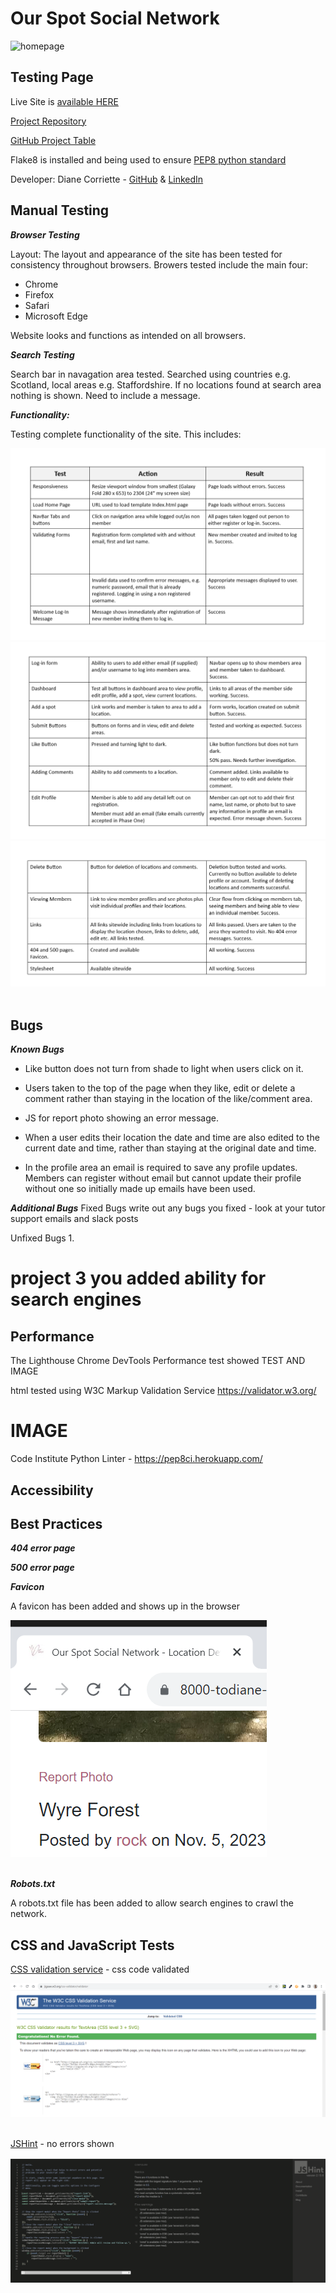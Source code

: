 # Our Spot Social Network
![homepage](readme/images/rm-homepage.png)

## Testing Page

Live Site is [available HERE](https://ourspot-d2a3c52401dc.herokuapp.com/)

[Project Repository](https://github.com/todiane/our-spot)

[GitHub Project Table](https://github.com/users/todiane/projects/8/views/1?layout=board)

Flake8 is installed and being used to ensure [PEP8 python standard](https://peps.python.org/pep-0008/#introduction)

Developer: Diane Corriette - [GitHub](https://github.com/todiane) & [LinkedIn](https://www.linkedin.com/in/todianedev/)


## Manual Testing

***Browser Testing***

Layout: The layout and appearance of the site has been tested for consistency throughout browsers. Browers tested include the main four:

- Chrome
- Firefox
- Safari
- Microsoft Edge

Website looks and functions as intended on all browsers.


***Search Testing***

Search bar in navagation area tested. Searched using countries e.g. Scotland, local areas e.g. Staffordshire. If no locations found at search area nothing is shown. Need to include a message.

***Functionality:***

Testing complete functionality of the site. This includes:

![tests](readme/tests/rm-manualtests.png)<br>
![tests 1](readme/tests/rm-manualtests1.png)<br>
![tests 2](readme/tests/rm-manualtests2.png)<br><br>

## Bugs

***Known Bugs***

- Like button does not turn from shade to light when users click on it.

- Users taken to the top of the page when they like, edit or delete a comment rather than staying in the location of the like/comment area.

- JS for report photo showing an error message.

- When a user edits their location the date and time are also edited to the current date and time, rather than staying at the original date and time.

- In the profile area an email is required to save any profile updates. Members can register without email but cannot update their profile without one so initially made up emails have been used.


***Additional Bugs***
Fixed Bugs
write out any bugs you fixed - look at your tutor support emails and slack posts


Unfixed Bugs
1. 


# project 3 you added ability for search engines

## Performance


The Lighthouse Chrome DevTools Performance test showed  TEST AND IMAGE

html tested using W3C Markup Validation Service https://validator.w3.org/
 # IMAGE


Code Institute Python Linter - https://pep8ci.herokuapp.com/
## Accessibility

## Best Practices

  ***404 error page***

 ***500 error page***

 ***Favicon***

A favicon has been added and shows up in the browser

![favicon](readme/tests/rm-favicon.png)<br><br>

 ***Robots.txt***

 A robots.txt file has been added to allow search engines to crawl the network.
 

## CSS and JavaScript Tests

 [CSS validation service](https://jigsaw.w3.org/css-validator/) - css code validated

 ![css](readme/tests/rm-css-validation.png)<br><br>

 [JSHint](https://jshint.com/) - no errors shown

 ![js test](readme/tests/rm-jshint.png)<br><br>

